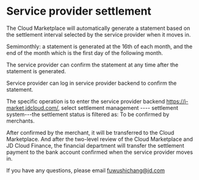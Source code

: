 # Service provider settlement
 

The Cloud Marketplace will automatically generate a statement based on the settlement interval selected by the service provider when it moves in.

Semimonthly: a statement is generated at the 16th of each month, and the end of the month which is the first day of the following month.

The service provider can confirm the statement at any time after the statement is generated.

 

Service provider can log in service provider backend to confirm the statement.

The specific operation is to enter the service provider backend https://i-market.jdcloud.com/, select settlement management ---- settlement system---the settlement status is filtered as: To be confirmed by merchants.

After confirmed by the merchant, it will be transferred to the Cloud Marketplace. And after the two-level review of the Cloud Marketplace and JD Cloud Finance, the financial department will transfer the settlement payment to the bank account confirmed when the service provider moves in.

 

If you have any questions, please email fuwushichang@jd.com
